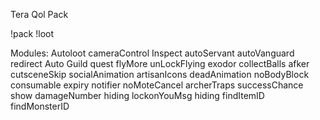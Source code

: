 Tera Qol Pack

!pack
!loot 

Modules:
Autoloot
cameraControl
Inspect
autoServant
autoVanguard
redirect
Auto Guild quest
flyMore
unLockFlying exodor
collectBalls
afker
cutsceneSkip
socialAnimation
artisanIcons
deadAnimation
noBodyBlock
consumable expiry notifier
noMoteCancel
archerTraps
successChance show
damageNumber hiding
lockonYouMsg hiding
findItemID
findMonsterID
